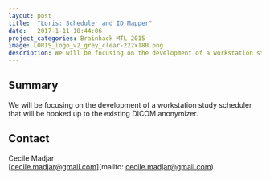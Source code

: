 ```yaml
---
layout: post
title:  "Loris: Scheduler and ID Mapper"
date:   2017-1-11 10:44:06
project_categories: Brainhack MTL 2015
image: LORIS_logo_v2_grey_clear-222x180.png
description: We will be focusing on the development of a workstation study scheduler that will be hooked up to the existing DICOM anonymizer.
---
```

## Summary
We will be focusing on the development of a workstation study scheduler that will be hooked up to the existing DICOM anonymizer.


## Contact  
Cecile Madjar  
[cecile.madjar@gmail.com](mailto: cecile.madjar@gmail.com)  

